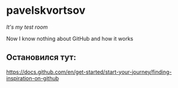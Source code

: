 # pavelskvortsov
*It's my test room*

Now I know nothing about GitHub and how it works
## Остановился тут:
https://docs.github.com/en/get-started/start-your-journey/finding-inspiration-on-github

